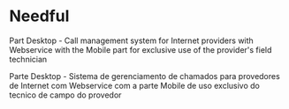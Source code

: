# Needful

Part Desktop - Call management system for Internet providers with Webservice with the Mobile part for exclusive use of the provider's field technician

Parte Desktop - Sistema de gerenciamento de chamados para provedores de Internet com Webservice com a parte Mobile de uso exclusivo do tecnico de campo do provedor  
